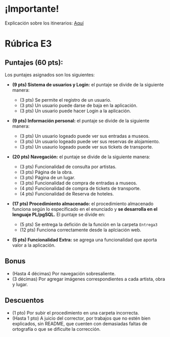 # ¡Importante!

Explicación sobre los itinerarios: [Aquí](https://docs.google.com/spreadsheets/d/1ghQZOlNTLG72Lsmu_D8UtuxbIVkuq3CU3J8FYWUyEhw/edit?usp=sharing)

# Rúbrica E3

## Puntajes (60 pts):

Los puntajes asignados son los siguientes:

- **(9 pts) Sistema de usuarios y Login:** el puntaje se divide de la siguiente manera:

  - (3 pts) Se permite el registro de un usuario.
  - (3 pts) Un usuario puede darse de baja en la aplicación.
  - (3 pts) Un usuario puede hacer Login a la aplicación.

* **(9 pts) Información personal:** el puntaje se divide de la siguiente manera:

  - (3 pts) Un usuario logeado puede ver sus entradas a museos.
  - (3 pts) Un usuario logeado puede ver sus reservas de alojamiento.
  - (3 pts) Un usaurio logeado puede ver sus tickets de transporte.

- **(20 pts) Navegación:** el puntaje se divide de la siguiente manera:

  - (3 pts) Funcionalidad de consulta por artistas.
  - (3 pts) Página de la obra.
  - (3 pts) Página de un lugar.
  - (3 pts) Funcionalidad de compra de entradas a museos.
  - (4 pts) Funcionalidad de compra de tickets de transporte.
  - (4 pts) Funcionalidad de Reserva de hoteles.

- **(17 pts) Procedimiento almacenado:** el procedimiento almacenado funciona según lo especificado en el enunciado y **se desarrolla en el lenguaje PL/pgSQL.** El puntaje se divide en:

  - (5 pts) Se entrega la defición de la función en la carpeta `Entrega3`
  - (12 pts) Funciona correctamente desde la aplciación web.

- **(5 pts) Funcionalidad Extra:** se agrega una funcionalidad que aporta valor a la aplicación.

## Bonus

- (Hasta 4 décimas) Por navegación sobresaliente.
- (3 décimas) Por agregar imágenes correspondientes a cada artista, obra y lugar.

## Descuentos

- (1 pto) Por subir el procedimiento en una carpeta incorrecta.
- (Hasta 1 pto) A juicio del corrector, por trabajos que no estén bien explicados, sin README, que cuenten con demasiadas faltas de ortografía o que se dificulte la corrección.
